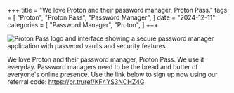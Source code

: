 +++
title = "We love Proton and their password manager, Proton Pass."
tags = [
    "Proton",
    "Proton Pass",
    "Password Manager",
]
date = "2024-12-11"
categories = [
    "Password Manager",
    "Proton",
]
+++

![Proton Pass logo and interface showing a secure password manager application with password vaults and security features](/images/proton_pass.jpg)

We love Proton and their password manager, Proton Pass. We use it everyday.
Password managers need to be the bread and butter of everyone's online presence.
Use the link below to sign up now using our referral code:
https://pr.tn/ref/KF4YS3NCHZ4G
